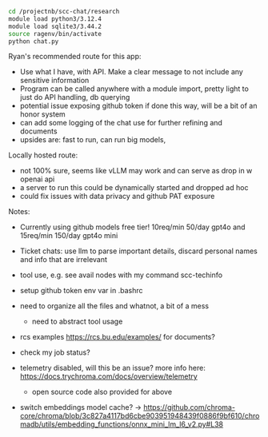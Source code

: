 ```bash
cd /projectnb/scc-chat/research
module load python3/3.12.4  
module load sqlite3/3.44.2  
source ragenv/bin/activate
python chat.py
```

Ryan's recommended route for this app:
- Use what I have, with API. Make a clear message to not include any sensitive information
- Program can be called anywhere with a module import, pretty light to just do API handling, db querying
- potential issue exposing github token if done this way, will be a bit of an honor system
- can add some logging of the chat use for further refining and documents
- upsides are: fast to run, can run big models,  

Locally hosted route:
- not 100% sure, seems like vLLM may work and can serve as drop in w openai api
- a server to run this could be dynamically started and dropped ad hoc
- could fix issues with data privacy and github PAT exposure


Notes:  
- Currently using github models free tier! 10req/min 50/day gpt4o and 15req/min 150/day gpt4o mini
- Ticket chats: use llm to parse important details, discard personal names and info that are irrelevant
- tool use, e.g. see avail nodes with my command scc-techinfo
- setup github token env var in .bashrc
- need to organize all the files and whatnot, a bit of a mess
   - need to abstract tool usage
- rcs examples https://rcs.bu.edu/examples/ for documents?

- check my job status?
 
- telemetry disabled, will this be an issue? more info here: https://docs.trychroma.com/docs/overview/telemetry 
   - open source code also provided for above

- switch embeddings model cache? -> https://github.com/chroma-core/chroma/blob/3c827a4117bd6cbe903951948439f0886f9bf610/chromadb/utils/embedding_functions/onnx_mini_lm_l6_v2.py#L38
